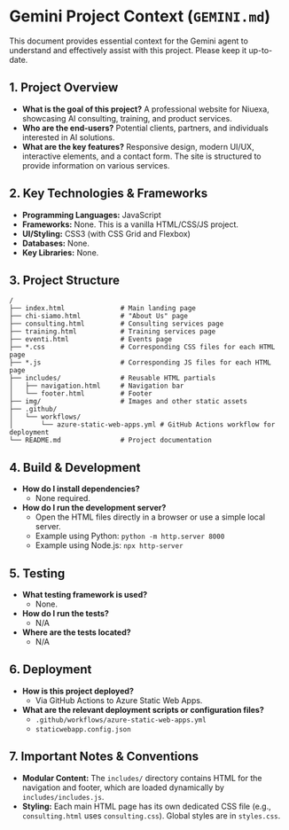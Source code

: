 # Gemini Project Context (`GEMINI.md`)

This document provides essential context for the Gemini agent to understand and effectively assist with this project. Please keep it up-to-date.

## 1. Project Overview

*   **What is the goal of this project?** A professional website for Niuexa, showcasing AI consulting, training, and product services.
*   **Who are the end-users?** Potential clients, partners, and individuals interested in AI solutions.
*   **What are the key features?** Responsive design, modern UI/UX, interactive elements, and a contact form. The site is structured to provide information on various services.

## 2. Key Technologies & Frameworks

*   **Programming Languages:** JavaScript
*   **Frameworks:** None. This is a vanilla HTML/CSS/JS project.
*   **UI/Styling:** CSS3 (with CSS Grid and Flexbox)
*   **Databases:** None.
*   **Key Libraries:** None.

## 3. Project Structure

```
/
├── index.html              # Main landing page
├── chi-siamo.html          # "About Us" page
├── consulting.html         # Consulting services page
├── training.html           # Training services page
├── eventi.html             # Events page
├── *.css                   # Corresponding CSS files for each HTML page
├── *.js                    # Corresponding JS files for each HTML page
├── includes/               # Reusable HTML partials
│   ├── navigation.html     # Navigation bar
│   └── footer.html         # Footer
├── img/                    # Images and other static assets
├── .github/
│   └── workflows/
│       └── azure-static-web-apps.yml # GitHub Actions workflow for deployment
└── README.md               # Project documentation
```

## 4. Build & Development

*   **How do I install dependencies?**
    *   None required.
*   **How do I run the development server?**
    *   Open the HTML files directly in a browser or use a simple local server.
    *   Example using Python: `python -m http.server 8000`
    *   Example using Node.js: `npx http-server`

## 5. Testing

*   **What testing framework is used?**
    *   None.
*   **How do I run the tests?**
    *   N/A
*   **Where are the tests located?**
    *   N/A

## 6. Deployment

*   **How is this project deployed?**
    *   Via GitHub Actions to Azure Static Web Apps.
*   **What are the relevant deployment scripts or configuration files?**
    *   `.github/workflows/azure-static-web-apps.yml`
    *   `staticwebapp.config.json`

## 7. Important Notes & Conventions

*   **Modular Content:** The `includes/` directory contains HTML for the navigation and footer, which are loaded dynamically by `includes/includes.js`.
*   **Styling:** Each main HTML page has its own dedicated CSS file (e.g., `consulting.html` uses `consulting.css`). Global styles are in `styles.css`.
